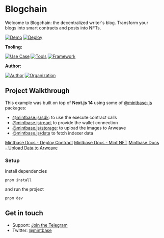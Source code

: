 # Blogchain

Welcome to Blogchain: the decentralized writer's blog. Transform your blogs into smart contracts and posts into NFTs.

[![Demo](https://img.shields.io/badge/Demo-Visit%20Demo-brightgreen)](https://blogchain.mintbase.xyz/)
[![Deploy](https://img.shields.io/badge/Deploy-on%20Vercel-blue)](https://vercel.com/new/clone?repository-url=https%3A%2F%2Fgithub.com%2FMintbase%2Ftemplates%2Ftree%2Fmain%2Fblogchain)

**Tooling:**

[![Use Case](https://img.shields.io/badge/Use%20Case-Blog-blue)](#)
[![Tools](https://img.shields.io/badge/Tools-@mintbase.js/sdk%2C%20@mintbase.js/react%2C%20@mintbase.js/data%2C%20Arweave%2C%20Mintbase%20Wallet-blue)](#)
[![Framework](https://img.shields.io/badge/Framework-Next.js%2014-blue)](#)

**Author:**

[![Author](https://img.shields.io/twitter/follow/sainthiago_?style=social&logo=twitter)](https://twitter.com/sainthiago_) [![Organization](https://img.shields.io/badge/Mintbase-blue)](https://www.mintbase.xyz)

## Project Walkthrough

This example was built on top of **Next.js 14** using some of [@mintbase-js](https://github.com/Mintbase/mintbase-js) packages:

- [@mintbase.js/sdk](https://github.com/Mintbase/mintbase-js/tree/beta/packages/sdk): to use the execute contract calls
- [@mintbase.js/react](https://github.com/Mintbase/mintbase-js/tree/beta/packages/react) to provide the wallet connection
- [@mintbase.js/storage](https://github.com/Mintbase/mintbase-js/tree/beta/packages/sdk): to upload the images to Arweave
- [@mintbase.js/data](https://github.com/Mintbase/mintbase-js/tree/beta/packages/data) to fetch indexer data

[Mintbase Docs - Deploy Contract](https://docs.mintbase.xyz/dev/mintbase-sdk-ref/sdk/deploycontract)
[Mintbase Docs - Mint NFT](https://docs.mintbase.xyz/dev/mintbase-sdk-ref/sdk/mint)
[Mintbase Docs - Upload Data to Arweave](https://docs.mintbase.xyz/dev/mintbase-sdk-ref/storage)

### Setup
install dependencies
```
pnpm install
```
and 
run the project
```
pnpm dev
```

## Get in touch

- Support: [Join the Telegram](https://tg.me/mintdev)
- Twitter: [@mintbase](https://twitter.com/mintbase)

<img src="https://i.imgur.com/1pQJhXy.jpg" alt="cover_image" width="0" />
<img src="https://i.imgur.com/B3Y4hbw.jpg" alt="detail_image" width="0" />
